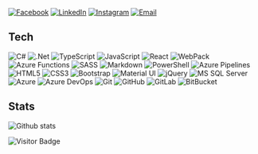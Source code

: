 <!--<img src="https://github.com/brunoslam/brunoslam/raw/master/assets/images/logo.png?raw=true" alt="BrunoSlam" >-->

[![Facebook](https://img.shields.io/badge/-Facebook-1877F2?style=for-the-badge&logo=Facebook&logoColor=white&link=https://www.facebook.com/bruno.palmaavila)](https://www.facebook.com/bruno.palmaavila)
[![LinkedIn](https://img.shields.io/badge/-LinkedIn-0077B5?style=for-the-badge&logo=Linkedin&logoColor=white&link=https://www.linkedin.com/in/bapa/)](https://www.linkedin.com/in/bapa/)
[![Instagram](https://img.shields.io/badge/-Instagram-E4405F?style=for-the-badge&logo=instagram&logoColor=white&link=https://www.instagram.com/asabov3.sob3low/)](https://www.instagram.com/asabov3.sob3low/)
[![Email](https://img.shields.io/badge/-Email-0078D4?style=for-the-badge&logo=microsoft-outlook&logoColor=white&link=mailto:bruno.palma94@gmail.com)](mailto:bruno.palma94@gmail.com)

## Tech

![C#](https://img.shields.io/badge/-C%23-239120?style=for-the-badge&logo=c-sharp)
![.Net](https://img.shields.io/badge/-.Net-5C2D91?style=for-the-badge&logo=.net)
![TypeScript](https://img.shields.io/badge/-TypeScript-007ACC?style=for-the-badge&logo=typescript)
![JavaScript](https://img.shields.io/badge/-JavaScript-black?style=for-the-badge&logo=javascript)
![React](https://img.shields.io/badge/-React-black?style=for-the-badge&logo=react)
![WebPack](https://img.shields.io/badge/-WebPack-black?style=for-the-badge&logo=webpack)
![Azure Functions](https://img.shields.io/badge/-Azure%20Functions-0062AD?style=for-the-badge&logo=azure-functions)
![SASS](https://img.shields.io/badge/-SASS-CC6699?style=for-the-badge&logo=sass&logoColor=fff)
![Markdown](https://img.shields.io/badge/-Markdown-005571?style=for-the-badge&logo=Markdown)
![PowerShell](https://img.shields.io/badge/-PowerShell-000?style=for-the-badge&logo=PowerShell)
![Azure Pipelines](https://img.shields.io/badge/-Azure%20Pipelines-2560E0?style=for-the-badge&logo=azure-pipelines)
![HTML5](https://img.shields.io/badge/-HTML5-E34F26?style=for-the-badge&logo=html5&logoColor=white)
![CSS3](https://img.shields.io/badge/-CSS3-1572B6?style=for-the-badge&logo=css3)
![Bootstrap](https://img.shields.io/badge/-Bootstrap-563D7C?style=for-the-badge&logo=bootstrap)
![Material UI](https://img.shields.io/badge/-Material%20UI%20-0081CB?style=for-the-badge&logo=material-ui)
![jQuery](https://img.shields.io/badge/-jQuery-0769AD?style=for-the-badge&logo=jQuery)
![MS SQL Server](https://img.shields.io/badge/-MS%20SQL%20Server-CC2927?style=for-the-badge&logo=microsoft-sql-server&logoColor=white)
![Azure](https://img.shields.io/badge/Azure-0078D7?style=for-the-badge&logo=microsoft-azure&logoColor=white)
![Azure DevOps](https://img.shields.io/badge/-Azure%20DevOps-0078D7?style=for-the-badge&logo=AzureDevOps)
![Git](https://img.shields.io/badge/-Git-black?style=for-the-badge&logo=git)
![GitHub](https://img.shields.io/badge/-GitHub-181717?style=for-the-badge&logo=github)
![GitLab](https://img.shields.io/badge/-GitLab-FCA121?style=for-the-badge&logo=gitlab)
![BitBucket](https://img.shields.io/badge/-BitBucket-darkblue?style=for-the-badge&logo=bitbucket)

## Stats

![Github stats](https://github-readme-stats.vercel.app/api?username=brunoslam&show_icons=true&count_private=true&theme=default)

![Visitor Badge](https://visitor-badge.laobi.icu/badge?page_id=bpalma&style=flat-square)
